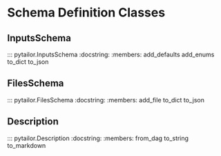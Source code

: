 # Schema Definition Classes

## InputsSchema

::: pytailor.InputsSchema
    :docstring:
    :members: add_defaults add_enums to_dict to_json


## FilesSchema

::: pytailor.FilesSchema
    :docstring:
    :members: add_file to_dict to_json


## Description

::: pytailor.Description
    :docstring:
    :members: from_dag to_string to_markdown
